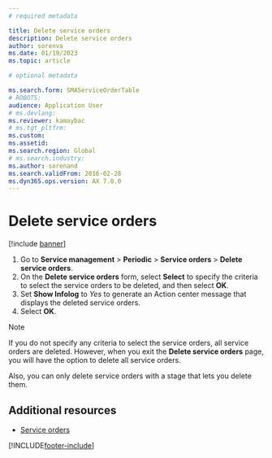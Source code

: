 ```yaml
---
# required metadata

title: Delete service orders   
description: Delete service orders 
author: sorenva
ms.date: 01/19/2023
ms.topic: article

# optional metadata

ms.search.form: SMAServiceOrderTable
# ROBOTS: 
audience: Application User
# ms.devlang: 
ms.reviewer: kamaybac
# ms.tgt_pltfrm: 
ms.custom: 
ms.assetid: 
ms.search.region: Global
# ms.search.industry: 
ms.author: sorenand
ms.search.validFrom: 2016-02-28
ms.dyn365.ops.version: AX 7.0.0
---
```



# Delete service orders

[!include [banner](../includes/banner.md)]

1. Go to **Service management** \> **Periodic** \> **Service orders** \> **Delete service orders**.
1. On the **Delete service orders** form, select **Select** to specify the criteria to select the service orders to be deleted, and then select **OK**.
1. Set **Show Infolog** to *Yes* to generate an Action center message that displays the deleted service orders.
1. Select **OK**.

> [!NOTE]
> If you do not specify any criteria to select the service orders, all service orders are deleted. However, when you exit the **Delete service orders** page, you will have the option to delete all service orders.
>
> Also, you can only delete service orders with a stage that lets you delete them.

## Additional resources

- [Service orders](service-orders.md)

[!INCLUDE[footer-include](../../includes/footer-banner.md)]